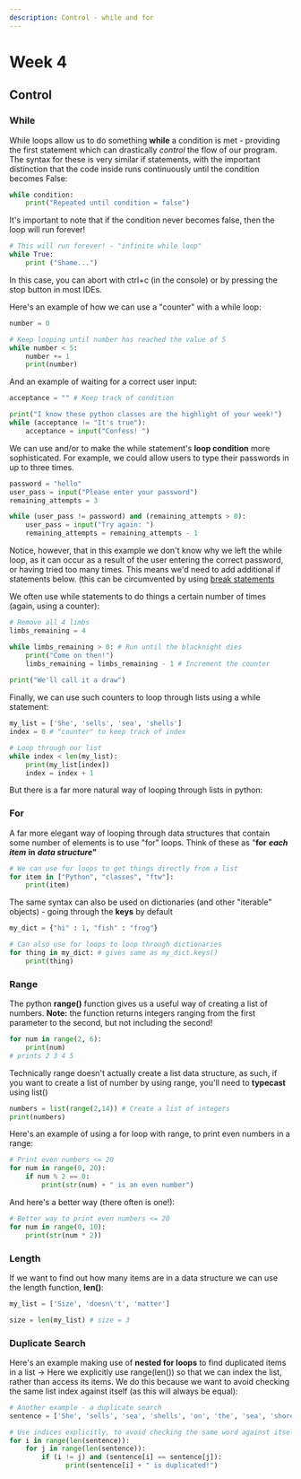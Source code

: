 ```yaml
---
description: Control - while and for
---
```


# Week 4

## Control

### While

While loops allow us to do something **while** a condition is met - providing the first statement which can drastically _control_ the flow of our program. The syntax for these is very similar if statements, with the important distinction that the code inside runs continuously until the condition becomes False:

```python
while condition:
    print("Repeated until condition = false")
```

It's important to note that if the condition never becomes false, then the loop will run forever!

```python
# This will run forever! - "infinite while loop"
while True:
    print ("Shame...")
```

In this case, you can abort with ctrl+c \(in the console\) or by pressing the stop button in most IDEs.

Here's an example of how we can use a "counter" with a while loop:

```python
number = 0

# Keep looping until number has reached the value of 5
while number < 5:
    number += 1
    print(number)
```

And an example of waiting for a correct user input:

```python
acceptance = "" # Keep track of condition

print("I know these python classes are the highlight of your week!")
while (acceptance != "It's true"): 
    acceptance = input("Confess! ")
```

We can use and/or to make the while statement's **loop condition** more sophisticated. For example, we could allow users to type their passwords in up to three times.

```python
password = "hello"
user_pass = input("Please enter your password")
remaining_attempts = 3

while (user_pass != password) and (remaining_attempts > 0):
    user_pass = input("Try again: ")
    remaining_attempts = remaining_attempts - 1
```

Notice, however, that in this example we don't know why we left the while loop, as it can occur as a result of the user entering the correct password, or having tried too many times. This means we'd need to add additional if statements below. \(this can be circumvented by using [break statements](extensions.md#break-and-continue)

We often use while statements to do things a certain number of times \(again, using a counter\):

```python
# Remove all 4 limbs 
limbs_remaining = 4

while limbs_remaining > 0: # Run until the blacknight dies
    print("Come on then!") 
    limbs_remaining = limbs_remaining - 1 # Increment the counter
    
print("We'll call it a draw")
```

Finally, we can use such counters to loop through lists using a while statement:

```python
my_list = ['She', 'sells', 'sea', 'shells']
index = 0 # "counter" to keep track of index

# Loop through our list
while index < len(my_list):
    print(my_list[index])
    index = index + 1
```

But there is a far more natural way of looping through lists in python:

### For

A far more elegant way of looping through data structures that contain some number of elements is to use "for" loops. Think of these as "**for** _**each item**_ **in** _**data structure**_**"**

```python
# We can use for loops to get things directly from a list
for item in ["Python", "classes", "ftw"]:
    print(item)
```

The same syntax can also be used on dictionaries \(and other "iterable" objects\) - going through the **keys** by default

```python
my_dict = {"hi" : 1, "fish" : "frog"}

# Can also use for loops to loop through dictionaries
for thing in my_dict: # gives same as my_dict.keys()
    print(thing)
```

### Range

The python **range\(\)** function gives us a useful way of creating a list of numbers. **Note:** the function returns integers ranging from the first parameter to the second, but not including the second!

```python
for num in range(2, 6):
    print(num)
# prints 2 3 4 5
```

Technically range doesn't actually create a list data structure, as such, if you want to create a list of number by using range, you'll need to **typecast** using list\(\)

```python
numbers = list(range(2,14)) # Create a list of integers
print(numbers)
```

Here's an example of using a for loop with range, to print even numbers in a range:

```python
# Print even numbers <= 20
for num in range(0, 20):
    if num % 2 == 0: 
        print(str(num) + " is an even number")
```

And here's a better way \(there often is one!\):

```python
# Better way to print even numbers <= 20
for num in range(0, 10):
    print(str(num * 2))
```

### Length

If we want to find out how many items are in a data structure we can use the length function, **len\(\)**:

```python
my_list = ['Size', 'doesn\'t', 'matter']

size = len(my_list) # size = 3
```

### Duplicate Search

Here's an example making use of **nested for loops** to find duplicated items in a list -&gt; Here we explicitly use range\(len\(\)\) so that we can index the list, rather than access its items. We do this because we want to avoid checking the same list index against itself \(as this will always be equal\):

```python
# Another example - a duplicate search
sentence = ['She', 'sells', 'sea', 'shells', 'on', 'the', 'sea', 'shore']

# Use indices explicitly, to avoid checking the same word against itself
for i in range(len(sentence)):
    for j in range(len(sentence)):
        if (i != j) and (sentence[i] == sentence[j]):
              print(sentence[i] + " is duplicated!")
```

### 

